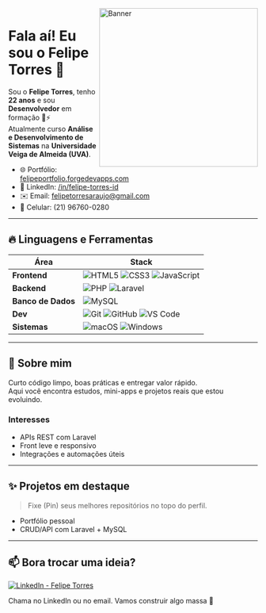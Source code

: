 <!-- Opcional: banner à direita (troque o src por uma imagem sua) -->
 <img align="right" width="320" src="[https://via.placeholder.com/640x360.png?text=Felipe+Torres](https://static.vecteezy.com/ti/fotos-gratis/t2/6709644-abstract-modern-tech-of-programming-code-screen-developer-gratis-foto.jpg)" alt="Banner" />

<h1>Fala aí! Eu sou o Felipe Torres 👋</h1>

Sou o **Felipe Torres**, tenho **22 anos** e sou **Desenvolvedor** em formação 🧠⚡  
Atualmente curso **Análise e Desenvolvimento de Sistemas** na **Universidade Veiga de Almeida (UVA)**.

- 🌐 Portfólio: <a href="https://felipeportfolio.forgedevapps.com" target="_blank">felipeportfolio.forgedevapps.com</a>
- 💼 LinkedIn: <a href="https://www.linkedin.com/in/felipe-torres-id/" target="_blank">/in/felipe-torres-id</a>
- ✉️ Email: <a href="mailto:felipetorresaraujo@gmail.com">felipetorresaraujo@gmail.com</a>
- 📱 Celular: (21) 96760-0280

---

## 🔥 Linguagens e Ferramentas

| Área | Stack |
|---|---|
| **Frontend** | ![HTML5](https://img.shields.io/badge/HTML5-E34F26?style=for-the-badge&logo=html5&logoColor=white) ![CSS3](https://img.shields.io/badge/CSS3-1572B6?style=for-the-badge&logo=css3&logoColor=white) ![JavaScript](https://img.shields.io/badge/JavaScript-F7DF1E?style=for-the-badge&logo=javascript&logoColor=000) |
| **Backend** | ![PHP](https://img.shields.io/badge/PHP-777BB4?style=for-the-badge&logo=php&logoColor=white) ![Laravel](https://img.shields.io/badge/Laravel-FF2D20?style=for-the-badge&logo=laravel&logoColor=white) |
| **Banco de Dados** | ![MySQL](https://img.shields.io/badge/MySQL-4479A1?style=for-the-badge&logo=mysql&logoColor=white) |
| **Dev** | ![Git](https://img.shields.io/badge/Git-F05032?style=for-the-badge&logo=git&logoColor=white) ![GitHub](https://img.shields.io/badge/GitHub-181717?style=for-the-badge&logo=github&logoColor=white) ![VS Code](https://img.shields.io/badge/VS%20Code-007ACC?style=for-the-badge&logo=visualstudiocode&logoColor=white) |
| **Sistemas** | ![macOS](https://img.shields.io/badge/macOS-000000?style=for-the-badge&logo=apple&logoColor=white) ![Windows](https://img.shields.io/badge/Windows-0078D6?style=for-the-badge&logo=windows&logoColor=white) |

---

## 📌 Sobre mim
Curto código limpo, boas práticas e entregar valor rápido.  
Aqui você encontra estudos, mini-apps e projetos reais que estou evoluindo.

### Interesses
- APIs REST com Laravel
- Front leve e responsivo
- Integrações e automações úteis

---

## ✨ Projetos em destaque
> Fixe (Pin) seus melhores repositórios no topo do perfil.
- Portfólio pessoal
- CRUD/API com Laravel + MySQL

---

## 📫 Bora trocar uma ideia?

[![LinkedIn - Felipe Torres](https://img.shields.io/badge/LinkedIn-Felipe%20Torres-0A66C2?style=for-the-badge&logo=linkedin&logoColor=white)](https://www.linkedin.com/in/felipe-torres-id/)

Chama no LinkedIn ou no email. Vamos construir algo massa 🚀

